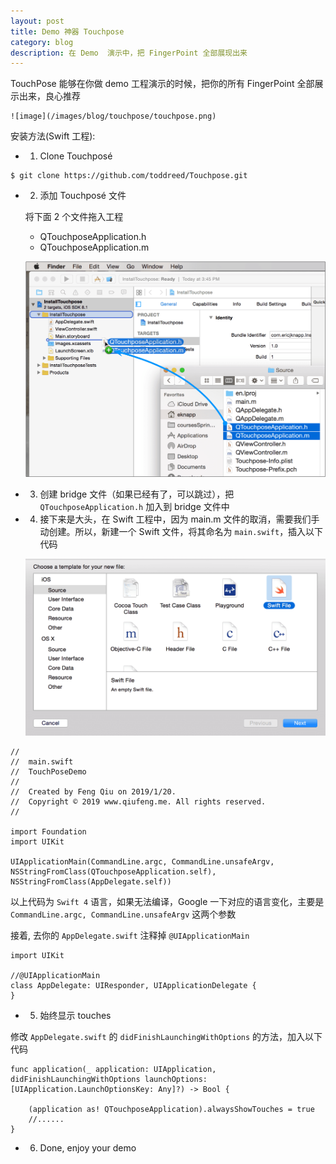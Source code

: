 ```yaml
---
layout: post
title: Demo 神器 Touchpose
category: blog
description: 在 Demo  演示中，把 FingerPoint 全部展现出来
---
```


TouchPose 能够在你做 demo 工程演示的时候，把你的所有 FingerPoint 全部展示出来，良心推荐

    ![image](/images/blog/touchpose/touchpose.png)
    
安装方法(Swift 工程):

* 1. Clone Touchposé
    
```
$ git clone https://github.com/toddreed/Touchpose.git
```

* 2. 添加 Touchposé 文件

    将下面 2 个文件拖入工程
        
    * QTouchposeApplication.h
    * QTouchposeApplication.m
    
    ![image](/images/blog/touchpose/addfile.png)

* 3. 创建 bridge 文件（如果已经有了，可以跳过），把 `QTouchposeApplication.h` 加入到 bridge 文件中

* 4. 接下来是大头，在 Swift 工程中，因为 main.m 文件的取消，需要我们手动创建。所以，新建一个 Swift 文件，将其命名为 `main.swift`，插入以下代码

    ![image](/images/blog/touchpose/swiftfile.png)

```
//
//  main.swift
//  TouchPoseDemo
//
//  Created by Feng Qiu on 2019/1/20.
//  Copyright © 2019 www.qiufeng.me. All rights reserved.
//

import Foundation
import UIKit

UIApplicationMain(CommandLine.argc, CommandLine.unsafeArgv, NSStringFromClass(QTouchposeApplication.self), NSStringFromClass(AppDelegate.self))

```

以上代码为 `Swift 4` 语言，如果无法编译，Google 一下对应的语言变化，主要是 `CommandLine.argc, CommandLine.unsafeArgv` 这两个参数

接着, 去你的 `AppDelegate.swift` 注释掉 `@UIApplicationMain`

```
import UIKit

//@UIApplicationMain
class AppDelegate: UIResponder, UIApplicationDelegate {
}
```

* 5. 始终显示 touches

修改 `AppDelegate.swift` 的 `didFinishLaunchingWithOptions` 的方法，加入以下代码

```
func application(_ application: UIApplication, didFinishLaunchingWithOptions launchOptions: [UIApplication.LaunchOptionsKey: Any]?) -> Bool {

    (application as! QTouchposeApplication).alwaysShowTouches = true
    //......
}
```

* 6. Done, enjoy your demo

